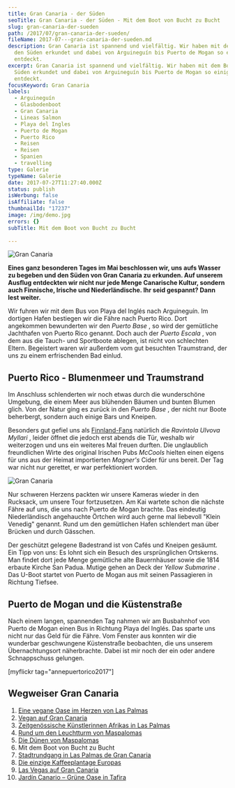 ```yaml
---
title: Gran Canaria - der Süden
seoTitle: Gran Canaria - der Süden - Mit dem Boot von Bucht zu Bucht
slug: gran-canaria-der-sueden
path: /2017/07/gran-canaria-der-sueden/
fileName: 2017-07---gran-canaria-der-sueden.md
description: Gran Canaria ist spannend und vielfältig. Wir haben mit dem Boot
  den Süden erkundet und dabei von Arguineguín bis Puerto de Mogan so einiges
  entdeckt.
excerpt: Gran Canaria ist spannend und vielfältig. Wir haben mit dem Boot den
  Süden erkundet und dabei von Arguineguín bis Puerto de Mogan so einiges
  entdeckt.
focusKeyword: Gran Canaria
labels:
  - Arguineguín
  - Glasbodenboot
  - Gran Canaria
  - Lineas Salmon
  - Playa del Ingles
  - Puerto de Mogan
  - Puerto Rico
  - Reisen
  - Reisen
  - Spanien
  - travelling
type: Galerie
typeName: Galerie
date: 2017-07-27T11:27:40.000Z
status: publish
isWerbung: false
isAffiliate: false
thumbnailId: "17237"
image: /img/demo.jpg
errors: {}
subTitle: Mit dem Boot von Bucht zu Bucht
  
---
```


![Gran Canaria](http://cardamonchai.com/wp-content/uploads/2017/07/35805721200_5abc119465_z.jpg)

**Eines ganz besonderen Tages im Mai beschlossen wir, uns aufs Wasser zu begeben
und den Süden von Gran Canaria zu erkunden. Auf unserem Ausflug entdeckten wir
nicht nur jede Menge Canarische Kultur, sondern auch Finnische, Irische und
Niederländische. Ihr seid gespannt? Dann lest weiter.**

Wir fuhren wir mit dem Bus von Playa del Inglés nach Arguineguín. Im dortigen
Hafen bestiegen wir die Fähre nach Puerto Rico. Dort angekommen bewunderten wir
den _Puerto Base_ , so wird der gemütliche Jachthafen von Puerto Rico genannt.
Doch auch der _Puerto Escala_ , von dem aus die Tauch- und Sportboote ablegen,
ist nicht von schlechten Eltern. Begeistert waren wir außerdem vom gut besuchten
Traumstrand, der uns zu einem erfrischenden Bad einlud.

## Puerto Rico - Blumenmeer und Traumstrand

Im Anschluss schlenderten wir noch etwas durch die wunderschöne Umgebung, die
einem Meer aus blühenden Bäumen und bunten Blumen glich. Von der Natur ging es
zurück in den _Puerto Base_ , der nicht nur Boote beherbergt, sondern auch
einige Bars und Kneipen.

Besonders gut gefiel uns als [Finnland-Fans](/tag/finnland) natürlich die
_Ravintola Ulvova Myllari_ , leider öffnet die jedoch erst abends die Tür,
weshalb wir weiterzogen und uns ein weiteres Mal freuen durften. Die unglaublich
freundlichen Wirte des original Irischen Pubs _McCools_ hielten einen eigens für
uns aus der Heimat importierten _Magner's_ Cider für uns bereit. Der Tag war
nicht nur gerettet, er war perfektioniert worden.

![Gran Canaria](http://cardamonchai.com/wp-content/uploads/2017/07/35361600654_6f80d66d2b_z-640x480.jpg)

Nur schweren Herzens packten wir unsere Kameras wieder in den Rucksack, um
unsere Tour fortzusetzen. Am Kai wartete schon die nächste Fähre auf uns, die
uns nach Puerto de Mogan brachte. Das eindeutig Niederländisch angehauchte
Örtchen wird auch gerne mal liebevoll "Klein Venedig" genannt. Rund um den
gemütlichen Hafen schlendert man über Brücken und durch Gässchen.

Der geschützt gelegene Badestrand ist von Cafés und Kneipen gesäumt. Ein Tipp
von uns: Es lohnt sich ein Besuch des ursprünglichen Ortskerns. Man findet dort
jede Menge gemütliche alte Bauernhäuser sowie die 1814 erbaute Kirche San Padua.
Mutige gehen an Deck der _Yellow Submarine_ . Das U-Boot startet von Puerto de
Mogan aus mit seinen Passagieren in Richtung Tiefsee.

## Puerto de Mogan und die Küstenstraße

Nach einem langen, spannenden Tag nahmen wir am Busbahnhof von Puerto de Mogan
einen Bus in Richtung Playa del Inglés. Das sparte uns nicht nur das Geld für
die Fähre. Vom Fenster aus konnten wir die wunderbar geschwungene Küstenstraße
beobachten, die uns unserem Übernachtungsort näherbrachte. Dabei ist mir noch
der ein oder andere Schnappschuss gelungen.

[myflickr tag="annepuertorico2017"]

## Wegweiser Gran Canaria

1.  [Eine vegane Oase im Herzen von Las Palmas](/2017/05/la-hierba-luisa-cocina-de-la-huerta/)
1.  [Vegan auf Gran Canaria](/2017/05/vegan-auf-gran-canaria/)
1.  [Zeitgenössische Künstlerinnen Afrikas in Las Palmas](/2017/06/el-iris-de-lucy-las-palmas/)
1.  [Rund um den Leuchtturm von Maspalomas](/2017/06/rund-um-den-leuchtturm-von-maspalomas/)
1.  [Die Dünen von Maspalomas](/2017/07/die-duenen-von-maspalomas/)
1.  Mit dem Boot von Bucht zu Bucht
1.  [Stadtrundgang in Las Palmas de Gran Canaria](/2017/08/las-palmas-de-gran-canaria/)
1.  [Die einzige Kaffeeplantage Europas](/2017/09/die-einzige-kaffeeplantage-europas/)
1.  [Las Vegas auf Gran Canaria](/2017/09/bananen-papayas-und-esel-las-vegas-auf-gran-canaria/)
1.  [Jardín Canario – Grüne Oase in Tafira](/2017/09/jardin-canario-gruene-oase-in-tafira/)

  